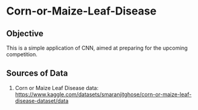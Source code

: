 # Corn-or-Maize-Leaf-Disease
## Objective
This is a simple application of CNN, aimed at preparing for the upcoming competition.

## Sources of Data
1. Corn or Maize Leaf Disease data:
https://www.kaggle.com/datasets/smaranjitghose/corn-or-maize-leaf-disease-dataset/data
  
